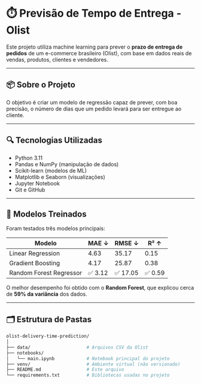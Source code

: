 # ⏱️ Previsão de Tempo de Entrega - Olist

Este projeto utiliza machine learning para prever o **prazo de entrega de pedidos** de um e-commerce brasileiro (Olist), com base em dados reais de vendas, produtos, clientes e vendedores.

---

## 📦 Sobre o Projeto

O objetivo é criar um modelo de regressão capaz de prever, com boa precisão, o número de dias que um pedido levará para ser entregue ao cliente.

---

## 🔍 Tecnologias Utilizadas

- Python 3.11
- Pandas e NumPy (manipulação de dados)
- Scikit-learn (modelos de ML)
- Matplotlib e Seaborn (visualizações)
- Jupyter Notebook
- Git e GitHub

---

## 🧠 Modelos Treinados

Foram testados três modelos principais:

| Modelo                 | MAE ↓ | RMSE ↓ | R² ↑  |
|------------------------|--------|--------|-------|
| Linear Regression      | 4.63   | 35.17  | 0.15  |
| Gradient Boosting      | 4.17   | 25.87  | 0.38  |
| Random Forest Regressor| ✅ 3.12| ✅ 17.05| ✅ 0.59 |

O melhor desempenho foi obtido com o **Random Forest**, que explicou cerca de **59% da variância** dos dados.

---

## 🗂️ Estrutura de Pastas

```bash
olist-delivery-time-prediction/
│
├── data/                     # Arquivos CSV da Olist
├── notebooks/
│   └── main.ipynb            # Notebook principal do projeto
├── venv/                     # Ambiente virtual (não versionado)
├── README.md                 # Este arquivo
└── requirements.txt          # Bibliotecas usadas no projeto